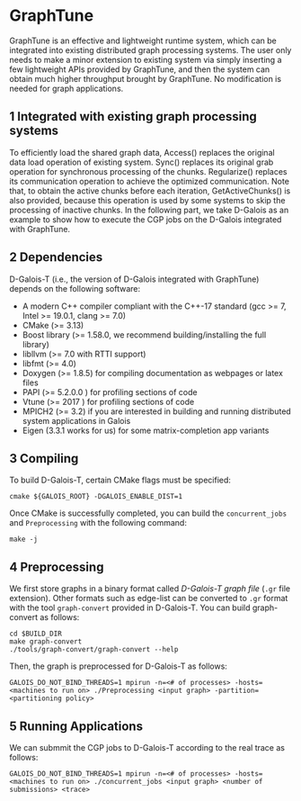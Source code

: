 # GraphTune

GraphTune is an effective and lightweight runtime system, which can be integrated into existing distributed graph processing systems. The user only needs to make a minor extension to existing system via simply inserting a few lightweight APIs provided by GraphTune, and then the system can obtain much higher throughput brought by GraphTune. No modification is needed for graph applications.


1 Integrated with existing graph processing systems
------------

To efficiently load the shared graph data, Access() replaces the original data load operation of existing system. Sync() replaces its original grab operation for synchronous processing of the chunks. Regularize() replaces its communication operation to achieve the optimized communication. Note that, to obtain the active chunks before each iteration, GetActiveChunks() is also provided, because this operation is used by some systems to skip the processing of inactive chunks. In the following part, we take D-Galois as an example to show how to execute the CGP jobs on the D-Galois integrated with GraphTune.

2 Dependencies
------------

D-Galois-T (i.e., the version of D-Galois integrated with GraphTune) depends on the following software:

- A modern C++ compiler compliant with the C++-17 standard (gcc >= 7, Intel >= 19.0.1, clang >= 7.0)
- CMake (>= 3.13)
- Boost library (>= 1.58.0, we recommend building/installing the full library)
- libllvm (>= 7.0 with RTTI support)
- libfmt (>= 4.0)
- Doxygen (>= 1.8.5) for compiling documentation as webpages or latex files 
- PAPI (>= 5.2.0.0 ) for profiling sections of code
- Vtune (>= 2017 ) for profiling sections of code
- MPICH2 (>= 3.2) if you are interested in building and running distributed system
  applications in Galois
- Eigen (3.3.1 works for us) for some matrix-completion app variants

3 Compiling
------------

To build D-Galois-T, certain CMake flags must be specified:

`cmake ${GALOIS_ROOT} -DGALOIS_ENABLE_DIST=1`

Once CMake is successfully completed, you can build the `concurrent_jobs` and `Preprocessing` with the following command:

`make -j`



4 Preprocessing
------------

We first store graphs in a binary format called *D-Galois-T graph file*  (`.gr` file extension). Other formats such as edge-list can be
converted to `.gr` format with the tool `graph-convert` provided in D-Galois-T. 
You can build graph-convert as follows:

```Shell
cd $BUILD_DIR
make graph-convert
./tools/graph-convert/graph-convert --help
```
Then, the graph is preprocessed for D-Galois-T as follows:

`GALOIS_DO_NOT_BIND_THREADS=1 mpirun -n=<# of processes> -hosts=<machines to run on> ./Preprocessing <input graph> -partition=<partitioning policy>`


5 Running Applications
------------
We can submmit the CGP jobs to D-Galois-T according to the real trace as follows:

`GALOIS_DO_NOT_BIND_THREADS=1 mpirun -n=<# of processes> -hosts=<machines to run on> ./concurrent_jobs <input graph> <number of submissions> <trace>`
